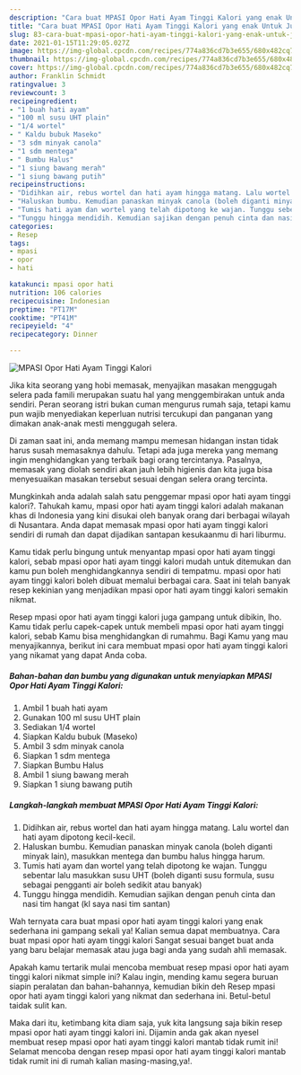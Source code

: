 ```yaml
---
description: "Cara buat MPASI Opor Hati Ayam Tinggi Kalori yang enak Untuk Jualan"
title: "Cara buat MPASI Opor Hati Ayam Tinggi Kalori yang enak Untuk Jualan"
slug: 83-cara-buat-mpasi-opor-hati-ayam-tinggi-kalori-yang-enak-untuk-jualan
date: 2021-01-15T11:29:05.027Z
image: https://img-global.cpcdn.com/recipes/774a836cd7b3e655/680x482cq70/mpasi-opor-hati-ayam-tinggi-kalori-foto-resep-utama.jpg
thumbnail: https://img-global.cpcdn.com/recipes/774a836cd7b3e655/680x482cq70/mpasi-opor-hati-ayam-tinggi-kalori-foto-resep-utama.jpg
cover: https://img-global.cpcdn.com/recipes/774a836cd7b3e655/680x482cq70/mpasi-opor-hati-ayam-tinggi-kalori-foto-resep-utama.jpg
author: Franklin Schmidt
ratingvalue: 3
reviewcount: 3
recipeingredient:
- "1 buah hati ayam"
- "100 ml susu UHT plain"
- "1/4 wortel"
- " Kaldu bubuk Maseko"
- "3 sdm minyak canola"
- "1 sdm mentega"
- " Bumbu Halus"
- "1 siung bawang merah"
- "1 siung bawang putih"
recipeinstructions:
- "Didihkan air, rebus wortel dan hati ayam hingga matang. Lalu wortel dan hati ayam dipotong kecil-kecil."
- "Haluskan bumbu. Kemudian panaskan minyak canola (boleh diganti minyak lain), masukkan mentega dan bumbu halus hingga harum."
- "Tumis hati ayam dan wortel yang telah dipotong ke wajan. Tunggu sebentar lalu masukkan susu UHT (boleh diganti susu formula, susu sebagai pengganti air boleh sedikit atau banyak)"
- "Tunggu hingga mendidih. Kemudian sajikan dengan penuh cinta dan nasi tim hangat (kl saya nasi tim santan)"
categories:
- Resep
tags:
- mpasi
- opor
- hati

katakunci: mpasi opor hati 
nutrition: 106 calories
recipecuisine: Indonesian
preptime: "PT17M"
cooktime: "PT41M"
recipeyield: "4"
recipecategory: Dinner

---
```



![MPASI Opor Hati Ayam Tinggi Kalori](https://img-global.cpcdn.com/recipes/774a836cd7b3e655/680x482cq70/mpasi-opor-hati-ayam-tinggi-kalori-foto-resep-utama.jpg)

Jika kita seorang yang hobi memasak, menyajikan masakan menggugah selera pada famili merupakan suatu hal yang menggembirakan untuk anda sendiri. Peran seorang istri bukan cuman mengurus rumah saja, tetapi kamu pun wajib menyediakan keperluan nutrisi tercukupi dan panganan yang dimakan anak-anak mesti menggugah selera.

Di zaman  saat ini, anda memang mampu memesan hidangan instan tidak harus susah memasaknya dahulu. Tetapi ada juga mereka yang memang ingin menghidangkan yang terbaik bagi orang tercintanya. Pasalnya, memasak yang diolah sendiri akan jauh lebih higienis dan kita juga bisa menyesuaikan masakan tersebut sesuai dengan selera orang tercinta. 



Mungkinkah anda adalah salah satu penggemar mpasi opor hati ayam tinggi kalori?. Tahukah kamu, mpasi opor hati ayam tinggi kalori adalah makanan khas di Indonesia yang kini disukai oleh banyak orang dari berbagai wilayah di Nusantara. Anda dapat memasak mpasi opor hati ayam tinggi kalori sendiri di rumah dan dapat dijadikan santapan kesukaanmu di hari liburmu.

Kamu tidak perlu bingung untuk menyantap mpasi opor hati ayam tinggi kalori, sebab mpasi opor hati ayam tinggi kalori mudah untuk ditemukan dan kamu pun boleh menghidangkannya sendiri di tempatmu. mpasi opor hati ayam tinggi kalori boleh dibuat memalui berbagai cara. Saat ini telah banyak resep kekinian yang menjadikan mpasi opor hati ayam tinggi kalori semakin nikmat.

Resep mpasi opor hati ayam tinggi kalori juga gampang untuk dibikin, lho. Kamu tidak perlu capek-capek untuk membeli mpasi opor hati ayam tinggi kalori, sebab Kamu bisa menghidangkan di rumahmu. Bagi Kamu yang mau menyajikannya, berikut ini cara membuat mpasi opor hati ayam tinggi kalori yang nikamat yang dapat Anda coba.

<!--inarticleads1-->

##### Bahan-bahan dan bumbu yang digunakan untuk menyiapkan MPASI Opor Hati Ayam Tinggi Kalori:

1. Ambil 1 buah hati ayam
1. Gunakan 100 ml susu UHT plain
1. Sediakan 1/4 wortel
1. Siapkan  Kaldu bubuk (Maseko)
1. Ambil 3 sdm minyak canola
1. Siapkan 1 sdm mentega
1. Siapkan  Bumbu Halus
1. Ambil 1 siung bawang merah
1. Siapkan 1 siung bawang putih




<!--inarticleads2-->

##### Langkah-langkah membuat MPASI Opor Hati Ayam Tinggi Kalori:

1. Didihkan air, rebus wortel dan hati ayam hingga matang. Lalu wortel dan hati ayam dipotong kecil-kecil.
1. Haluskan bumbu. Kemudian panaskan minyak canola (boleh diganti minyak lain), masukkan mentega dan bumbu halus hingga harum.
1. Tumis hati ayam dan wortel yang telah dipotong ke wajan. Tunggu sebentar lalu masukkan susu UHT (boleh diganti susu formula, susu sebagai pengganti air boleh sedikit atau banyak)
1. Tunggu hingga mendidih. Kemudian sajikan dengan penuh cinta dan nasi tim hangat (kl saya nasi tim santan)




Wah ternyata cara buat mpasi opor hati ayam tinggi kalori yang enak sederhana ini gampang sekali ya! Kalian semua dapat membuatnya. Cara buat mpasi opor hati ayam tinggi kalori Sangat sesuai banget buat anda yang baru belajar memasak atau juga bagi anda yang sudah ahli memasak.

Apakah kamu tertarik mulai mencoba membuat resep mpasi opor hati ayam tinggi kalori nikmat simple ini? Kalau ingin, mending kamu segera buruan siapin peralatan dan bahan-bahannya, kemudian bikin deh Resep mpasi opor hati ayam tinggi kalori yang nikmat dan sederhana ini. Betul-betul taidak sulit kan. 

Maka dari itu, ketimbang kita diam saja, yuk kita langsung saja bikin resep mpasi opor hati ayam tinggi kalori ini. Dijamin anda gak akan nyesel membuat resep mpasi opor hati ayam tinggi kalori mantab tidak rumit ini! Selamat mencoba dengan resep mpasi opor hati ayam tinggi kalori mantab tidak rumit ini di rumah kalian masing-masing,ya!.

